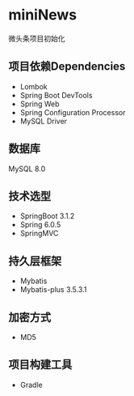 # miniNews
微头条项目初始化
## 项目依赖Dependencies
- Lombok
- Spring Boot DevTools
- Spring Web
- Spring Configuration Processor
- MySQL Driver
## 数据库
MySQL 8.0
## 技术选型
- SpringBoot 3.1.2
- Spring 6.0.5
- SpringMVC
## 持久层框架
- Mybatis
- Mybatis-plus 3.5.3.1
## 加密方式
- MD5
## 项目构建工具
- Gradle
